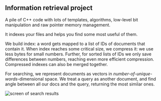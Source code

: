 ## Information retrieval project

A pile of C++ code with lots of templates, algorithms, low-level bit manipulation and raw pointer memory management.

It indexes your files and helps you find some most useful of them.

We build index: a word gets mapped to a list of IDs of documents that contain it. When index reaches some critical size, we compress it: we use less bytes for small numbers. Further, for sorted lists of IDs we only save differences between numbers, reaching even more efficient compression. Compressed indexes can also be merged together.

For searching, we represent documents as vectors in _number-of-unique-words_-dimensional space. We treat a query as another document, and find angle between all our docs and the query, returning the most similar ones.

![screen of search results](http://telegra.ph/file/972b5dfac62be8d29a6be.png)